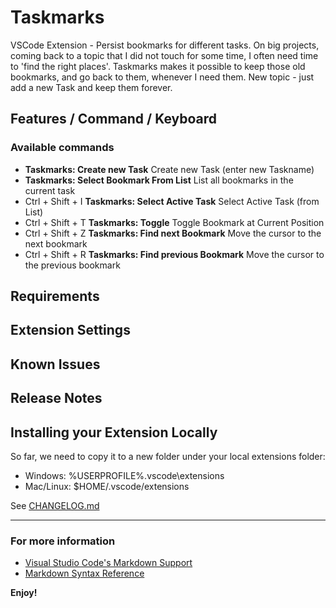 
# Taskmarks
VSCode Extension - Persist bookmarks for different tasks.
On big projects, coming back to a topic that I did not touch for some time, I often need time to 'find the right places'. Taskmarks makes it possible to keep those old bookmarks, and go back to them, whenever I need them.
New topic - just add a new Task and keep them forever.

## Features / Command / Keyboard

### Available commands

* **Taskmarks: Create new Task** Create new Task (enter new Taskname)
* **Taskmarks: Select Bookmark From List** List all bookmarks in the current task
* Ctrl + Shift + I **Taskmarks: Select Active Task** Select Active Task (from List)
* Ctrl + Shift + T **Taskmarks: Toggle** Toggle Bookmark at Current Position
* Ctrl + Shift + Z **Taskmarks: Find next Bookmark** Move the cursor to the next bookmark
* Ctrl + Shift + R **Taskmarks: Find previous Bookmark** Move the cursor to the previous bookmark

## Requirements
## Extension Settings
## Known Issues
## Release Notes

## Installing your Extension Locally
So far, we need to copy it to a new folder under your local extensions folder:

- Windows: %USERPROFILE%\.vscode\extensions
- Mac/Linux: $HOME/.vscode/extensions

See [CHANGELOG.md](https://github.com/norbertK/taskmarks/blob/master/CHANGELOG.md)

-----------------------------------------------------------------------------------------------------------


### For more information

* [Visual Studio Code's Markdown Support](http://code.visualstudio.com/docs/languages/markdown)
* [Markdown Syntax Reference](https://help.github.com/articles/markdown-basics/)

**Enjoy!**